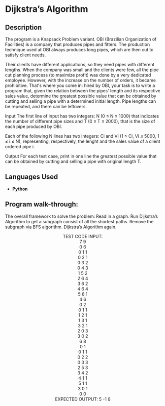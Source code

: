 
<h1>Dijkstra’s Algorithm </h1>



<h2>Description</h2>The program is a Knapsack Problem variant. OBI (Brazilian Organization of Facilities) is a company that produces pipes and fitters. The production technique used at OBI always produces long pipes, which are then cut to satisfy client needs.

Their clients have different applications, so they need pipes with different lengths. When the company was small and the clients were few, all the pipe cut planning process (to maximize profit) was done by a very dedicated employee. However, with the increase on the number of orders, it became prohibitive. That's where you come in: hired by OBI, your task is to write a program that, given the relation between the pipes' length and its respective sales value, determine the greatest possible value that can be obtained by cutting and selling a pipe with a determined initial length. Pipe lengths can be repeated, and there can be leftovers.

Input
The first line of input has two integers: N (0 ≤ N ≤ 1000) that indicates the number of different pipe sizes and T (0 ≤ T ≤ 2000), that is the size of each pipe produced by OBI.

Each of the following N lines has two integers: Ci and Vi (1 ≤ Ci, Vi ≤ 5000, 1 ≤ i ≤ N), representing, respectively, the lenght and the sales value of a client ordered pipe i.

Output
For each test case, print in one line the greatest possible value that can be obtained by cutting and selling a pipe with original length T.
<br />


<h2>Languages Used</h2>

- <b>Python</b> 

<h2>Program walk-through:</h2>
The overall framework to solve the problem:
Read in a graph.
Run Dijkstra’s Algorithm to get a subgraph consist of all the shortest paths.
Remove the subgraph via BFS algorithm.
Dijkstra’s Algorithm again.

<p align="center">
TEST CODE INPUT:
 <br>
7  9
 <br>
0 6
 <br>
0 1 1
 <br>
0 2 1
 <br>
0 3 2
 <br>
0 4 3
 <br>
1 5 2
 <br>
2 6 4
 <br>
3 6 2
 <br>
4 6 4
<br>
5 6 1
<br>
4 6
<br>
0 2
<br>
0 1 1
<br>
1 2 1
<br>
1 3 1
<br>
3 2 1
<br>
2 0 3
<br>
3 0 2
<br>
6 8
<br>
0 1
<br>
0 1 1
<br>
0 2 2
<br>
0 3 3
<br>
2 5 3
<br>
3 4 2
<br>
4 1 1
<br>
5 1 1
<br>
3 0 1
<br>
0 0
 <br>
EXPECTED OUTPUT:
 5
-1
6
 </br>


<!--
 ```diff
- text in red
+ text in green
! text in orange
# text in gray
@@ text in purple (and bold)@@
```
--!>
